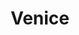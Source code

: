---
title: Venice
linktitle: Venice
description: One of my favourite places. Just like in Prague, I can tolerate the crowds if that's the price to pay. My first trip abroad as a 12 year old was to Venice, I later visited it several times on my way to some other place. The pictures are from one of those occasions - I was flying and the connection was through Venice airport, I took the opportunity to see the city.

---